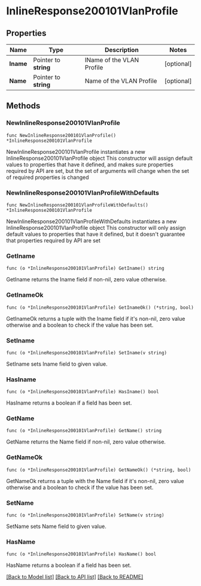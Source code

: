 # InlineResponse200101VlanProfile

## Properties

Name | Type | Description | Notes
------------ | ------------- | ------------- | -------------
**Iname** | Pointer to **string** | IName of the VLAN Profile | [optional] 
**Name** | Pointer to **string** | Name of the VLAN Profile | [optional] 

## Methods

### NewInlineResponse200101VlanProfile

`func NewInlineResponse200101VlanProfile() *InlineResponse200101VlanProfile`

NewInlineResponse200101VlanProfile instantiates a new InlineResponse200101VlanProfile object
This constructor will assign default values to properties that have it defined,
and makes sure properties required by API are set, but the set of arguments
will change when the set of required properties is changed

### NewInlineResponse200101VlanProfileWithDefaults

`func NewInlineResponse200101VlanProfileWithDefaults() *InlineResponse200101VlanProfile`

NewInlineResponse200101VlanProfileWithDefaults instantiates a new InlineResponse200101VlanProfile object
This constructor will only assign default values to properties that have it defined,
but it doesn't guarantee that properties required by API are set

### GetIname

`func (o *InlineResponse200101VlanProfile) GetIname() string`

GetIname returns the Iname field if non-nil, zero value otherwise.

### GetInameOk

`func (o *InlineResponse200101VlanProfile) GetInameOk() (*string, bool)`

GetInameOk returns a tuple with the Iname field if it's non-nil, zero value otherwise
and a boolean to check if the value has been set.

### SetIname

`func (o *InlineResponse200101VlanProfile) SetIname(v string)`

SetIname sets Iname field to given value.

### HasIname

`func (o *InlineResponse200101VlanProfile) HasIname() bool`

HasIname returns a boolean if a field has been set.

### GetName

`func (o *InlineResponse200101VlanProfile) GetName() string`

GetName returns the Name field if non-nil, zero value otherwise.

### GetNameOk

`func (o *InlineResponse200101VlanProfile) GetNameOk() (*string, bool)`

GetNameOk returns a tuple with the Name field if it's non-nil, zero value otherwise
and a boolean to check if the value has been set.

### SetName

`func (o *InlineResponse200101VlanProfile) SetName(v string)`

SetName sets Name field to given value.

### HasName

`func (o *InlineResponse200101VlanProfile) HasName() bool`

HasName returns a boolean if a field has been set.


[[Back to Model list]](../README.md#documentation-for-models) [[Back to API list]](../README.md#documentation-for-api-endpoints) [[Back to README]](../README.md)


